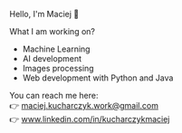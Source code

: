Hello, I'm Maciej :wave:

What I am working on?
- Machine Learning
- AI development
- Images processing
- Web development with Python and Java

You can reach me here:\
👉 maciej.kucharczyk.work@gmail.com\
👉 www.linkedin.com/in/kucharczykmaciej
